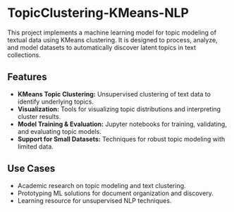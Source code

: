 # TopicClustering-KMeans-NLP

This project implements a machine learning model for topic modeling of textual data using KMeans clustering. It is designed to process, analyze, and model datasets to automatically discover latent topics in text collections.

## Features

- **KMeans Topic Clustering:** Unsupervised clustering of text data to identify underlying topics.
- **Visualization:** Tools for visualizing topic distributions and interpreting cluster results.
- **Model Training & Evaluation:** Jupyter notebooks for training, validating, and evaluating topic models.
- **Support for Small Datasets:** Techniques for robust topic modeling with limited data.

## Use Cases

- Academic research on topic modeling and text clustering.
- Prototyping ML solutions for document organization and discovery.
- Learning resource for unsupervised NLP techniques.
